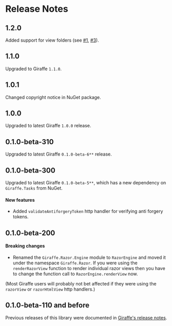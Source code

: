 Release Notes
=============

## 1.2.0

Added support for view folders (see [#1](https://github.com/giraffe-fsharp/Giraffe.Razor/issues/1), [#3](https://github.com/giraffe-fsharp/Giraffe.Razor/issues/3)).

## 1.1.0

Upgraded to Giraffe `1.1.0`.

## 1.0.1

Changed copyright notice in NuGet package.

## 1.0.0

Upgraded to latest Giraffe `1.0.0` release.

## 0.1.0-beta-310

Upgraded to latest Giraffe `0.1.0-beta-6**` release.

## 0.1.0-beta-300

Upgraded to latest Giraffe `0.1.0-beta-5**`, which has a new dependency on `Giraffe.Tasks` from NuGet.

#### New features

- Added `validateAntiforgeryToken` http handler for verifying anti forgery tokens.

## 0.1.0-beta-200

#### Breaking changes

- Renamed the `Giraffe.Razor.Engine` module to `RazorEngine` and moved it under the namespace `Giraffe.Razor`. If you were using the `renderRazorView` function to render individual razor views then you have to change the function call to `RazorEngine.renderView` now.

(Most Giraffe users will probably not bet affected if they were using the `razorView` or `razorHtmlView` http handlers.)

## 0.1.0-beta-110 and before

Previous releases of this library were documented in [Giraffe's release notes](https://github.com/giraffe-fsharp/Giraffe/blob/master/RELEASE_NOTES.md).